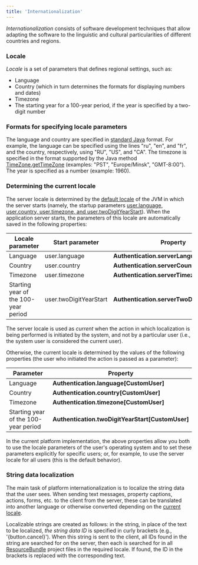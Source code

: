```yaml
---
title: 'Internationalization'
---
```


*Internationalization* consists of software development techniques that allow adapting the software to the linguistic and cultural particularities of different countries and regions.

### Locale 

*Locale* is a set of parameters that defines regional settings, such as:

-   Language
-   Country (which in turn determines the formats for displaying numbers and dates)
-   Timezone
-   The starting year for a 100-year period, if the year is specified by a two-digit number

### Formats for specifying locale parameters

The language and country are specified in [standard Java](https://docs.oracle.com/javase/tutorial/i18n/locale/create.html) format. For example, the language can be specified using the lines "ru", "en", and "fr", and the country, respectively, using "RU", "US", and "CA". The timezone is specified in the format supported by the Java method [TimeZone.getTimeZone](https://docs.oracle.com/javase/8/docs/api/java/util/TimeZone.html#getTimeZone-java.lang.String-) (examples: "PST", "Europe/Minsk", "GMT-8:00").  The year is specified as a number (example: 1960).

### Determining the current locale

The server locale is determined by the [default locale](http://www.oracle.com/us/technologies/java/locale-140624.html) of the JVM in which the server starts (namely, the startup parameters [user.language, user.country, user.timezone, and user.twoDigitYearStart](Launch_parameters.md#locale-broken)). When the application server starts, the parameters of this locale are automatically saved in the following properties:

|Locale parameter|Start parameter|Property|
|---|---|---|
|Language|user.language|<strong>Authentication.serverLanguage[]</strong>|
|Country|user.country|<strong>Authentication.serverCountry[]</strong>|
|Timezone|user.timezone|<strong>Authentication.serverTimezone[]</strong>|
|Starting year of the 100-year period|user.twoDigitYearStart|<strong>Authentication.serverTwoDigitYearStart[]</strong>|

The server locale is used as *current* when the action in which localization is being performed is initiated by the system, and not by a particular user (i.e., the system user is considered the current user).

Otherwise, the current locale is determined by the values of the following properties (the user who initiated the action is passed as a parameter):

|Parameter|Property|
|---|---|
|Language|<strong>Authentication.language[CustomUser]</strong>|
|Country|<strong>Authentication.country[CustomUser]</strong>|
|Timezone|<strong>Authentication.timezone[CustomUser]</strong>|
|Starting year of the 100-year period|<strong>Authentication.twoDigitYearStart[CustomUser]</strong>|

In the current platform implementation, the above properties allow you both to use the locale parameters of the user's operating system and to set these parameters explicitly for specific users; or, for example, to use the server locale for all users (this is the default behavior).

### String data localization

The main task of platform internationalization is to localize the string data that the user sees. When sending text messages, property captions, actions, forms, etc. to the client from the server, these can be translated into another language or otherwise converted depending on the [current locale](#determining-the-current-locale).

Localizable strings are created as follows: in the string, in place of the text to be localized, *the string data ID* is specified in curly brackets (e.g., '{button.cancel}'). When this string is sent to the client, all IDs found in the string are searched for on the server, then each is searched for in all [ResourceBundle](https://en.wikipedia.org/wiki/Java_resource_bundle) project files in the required locale. If found, the ID in the brackets is replaced with the corresponding text.
